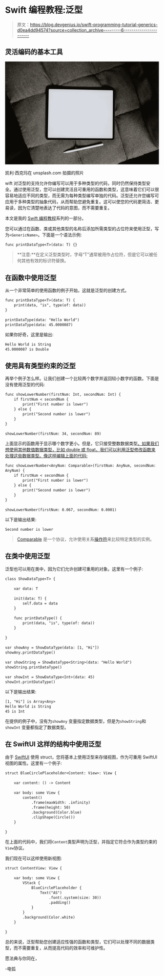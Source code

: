 # Swift 编程教程:泛型

> 原文：<https://blog.devgenius.io/swift-programming-tutorial-generics-d0ea4dd94574?source=collection_archive---------6----------------------->

## 灵活编码的基本工具

![](img/c01c62cc9a3e8c1167c861aebc4d42b5.png)

凯利·西克玛在 unsplash.com 拍摄的照片

wift 对泛型的支持允许你编写可以用于多种类型的代码，同时仍然保持类型安全。通过使用泛型，您可以创建灵活且可重用的函数和类型，这意味着它们可以很容易地适应不同的类型，而无需为每种类型编写单独的代码。泛型还允许您编写可应用于多种类型的抽象代码，从而帮助您避免重复。这可以使您的代码更简洁、更易读，因为它清楚地表达了代码的意图，而不需要重复。

本文是我的 [Swift 编程教程](https://arc-sosangyo.medium.com/list/introduction-to-swift-programming-tutorials-0a558ad90722)系列的一部分。

您可以通过在函数、类或其他类型的名称后添加所需类型的占位符来使用泛型，写为`<GenericName>`。下面是一个语法示例:

```
func printDataType<T>(data: T) {}
```

> **注意:**在定义泛型类型时，字母“T”通常被用作占位符，但是它可以被任何其他有效的标识符替换。

## 在函数中使用泛型

从一个非常简单的使用函数的例子开始，这就是泛型的创建方式。

```
func printDataType<T>(data: T) {
    print(data, "is", type(of: data))
}

printDataType(data: "Hello World")
printDataType(data: 45.0000087)
```

如果你好奇，这里是输出:

```
Hello World is String
45.0000087 is Double
```

## 使用具有类型约束的泛型

再举个例子怎么样。让我们创建一个比较两个数字并返回较小数字的函数。下面是没有使用泛型的代码:

```
func showLowerNumber(firstNum: Int, secondNum: Int) {
    if firstNum < secondNum {
        print("First number is lower")
    } else {
        print("Second number is lower")
    }
}

showLowerNumber(firstNum: 34, secondNum: 89)
```

上面显示的函数用于显示哪个数字更小。但是，它只接受整数数据类型[。如果我们想使用其他数值数据类型，比如 double 或 float，我们可以利用泛型修改函数来处理这些数据类型。像这样编辑上面的代码:](https://medium.com/@arc-sosangyo/swift-programming-tutorial-variables-670ceea20bd1)

```
func showLowerNumber<AnyNum: Comparable>(firstNum: AnyNum, secondNum: AnyNum) {
    if firstNum < secondNum {
        print("First number is lower")
    } else {
        print("Second number is lower")
    }
}

showLowerNumber(firstNum: 0.067, secondNum: 0.0001)
```

以下是输出结果:

```
Second number is lower
```

> [Comparable](https://developer.apple.com/documentation/swift/comparable) 是一个协议，允许使用关系[操作符](https://medium.com/@arc-sosangyo/swift-programming-tutorial-basic-operators-72dc48116b1c)来比较特定类型的实例。

## 在类中使用泛型

泛型也可以用在类中，因为它们允许创建可重用的对象。这里有一个例子:

```
class ShowDataType<T> {

    var data: T

    init(data: T) {
        self.data = data
    }

    func printDataType() {
        print(data, "is", type(of: data))
    }

}

var showAny = ShowDataType(data: [1, "Hi"])
showAny.printDataType()

var showString = ShowDataType<String>(data: "Hello World")
showString.printDataType()

var showInt = ShowDataType<Int>(data: 45)
showInt.printDataType()
```

以下是输出结果:

```
[1, "Hi"] is Array<Any>
Hello World is String
45 is Int
```

在提供的例子中，没有为`showAny` 变量指定数据类型，但是为`showString`和`showInt` 变量都指定了数据类型。

## 在 SwiftUI 这样的结构中使用泛型

由于 [SwiftUI](https://medium.com/@arc-sosangyo/list/swiftui-tutorial-03734e631240) 使用 struct，您将基本上使用泛型来存储视图，作为可重用 SwiftUI 视图的属性。这里有一个例子:

```
struct BlueCirclePlaceholder<Content: View>: View {

    var content: () -> Content

    var body: some View {
        content()
            .frame(maxWidth: .infinity)
            .frame(height: 50)
            .background(Color.blue)
            .clipShape(Circle())
    }

}
```

在上面的代码中，我们将`Content`类型声明为泛型，并指定它符合作为类型约束的`View`协议。

我们现在可以这样使用新视图:

```
struct ContentView: View {

    var body: some View {
        VStack {
            BlueCirclePlaceholder {
                Text("AS")
                    .font(.system(size: 30))
                    .padding()
            }
        }
        .background(Color.white)
    }

}
```

总的来说，泛型帮助您创建适应性强的函数和类型，它们可以处理不同的数据类型，而不需要重复，从而提高代码的效率和可维护性。

愿法典与你同在，

-电弧